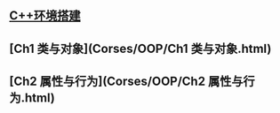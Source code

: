## [C++环境搭建](Corses/OOP/C++环境搭建.html)

## [Ch1 类与对象](Corses/OOP/Ch1 类与对象.html)

## [Ch2 属性与行为](Corses/OOP/Ch2 属性与行为.html)